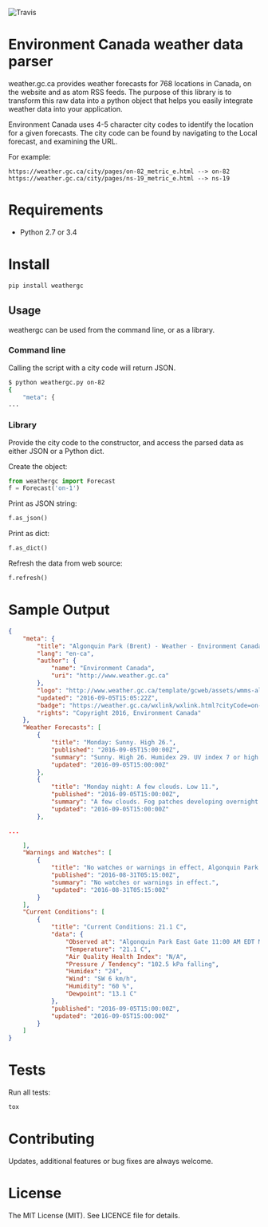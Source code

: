 ![Travis](https://travis-ci.org/jschnurr/weathergc.svg?branch=master)
# Environment Canada weather data parser

weather.gc.ca provides weather forecasts for 768 locations in Canada, on
the website and as atom RSS feeds. The purpose of this library is to
transform this raw data into a python object that helps you easily
integrate weather data into your application.

Environment Canada uses 4-5 character city codes to identify
the location for a given forecasts.  The city code can be found
by navigating to the Local forecast, and examining the URL.

For example:  
```
https://weather.gc.ca/city/pages/on-82_metric_e.html --> on-82  
https://weather.gc.ca/city/pages/ns-19_metric_e.html --> ns-19  
```

# Requirements
- Python 2.7 or 3.4

# Install
```python
pip install weathergc
```
## Usage
weathergc can be used from the command line, or as a library.

### Command line
Calling the script with a city code will return JSON.

```bash
$ python weathergc.py on-82
{
    "meta": {
...
```

### Library
Provide the city code to the constructor, and access the parsed data as either
JSON or a Python dict.

Create the object:  
```python
from weathergc import Forecast
f = Forecast('on-1')
```

Print as JSON string:  
```python
f.as_json()
```

Print as dict:  
```python
f.as_dict()
```

Refresh the data from web source:

```python
f.refresh()
```

# Sample Output
```json
{
    "meta": {
        "title": "Algonquin Park (Brent) - Weather - Environment Canada",
        "lang": "en-ca",
        "author": {
            "name": "Environment Canada",
            "uri": "http://www.weather.gc.ca"
        },
        "logo": "http://www.weather.gc.ca/template/gcweb/assets/wmms-alt.png",
        "updated": "2016-09-05T15:05:22Z",
        "badge": "https://weather.gc.ca/wxlink/wxlink.html?cityCode=on-1&lang=e",
        "rights": "Copyright 2016, Environment Canada"
    },
    "Weather Forecasts": [
        {
            "title": "Monday: Sunny. High 26.",
            "published": "2016-09-05T15:00:00Z",
            "summary": "Sunny. High 26. Humidex 29. UV index 7 or high.",
            "updated": "2016-09-05T15:00:00Z"
        },
        {
            "title": "Monday night: A few clouds. Low 11.",
            "published": "2016-09-05T15:00:00Z",
            "summary": "A few clouds. Fog patches developing overnight. Low 11.",
            "updated": "2016-09-05T15:00:00Z"
        },

...

    ],
    "Warnings and Watches": [
        {
            "title": "No watches or warnings in effect, Algonquin Park (Brent)",
            "published": "2016-08-31T05:15:00Z",
            "summary": "No watches or warnings in effect.",
            "updated": "2016-08-31T05:15:00Z"
        }
    ],
    "Current Conditions": [
        {
            "title": "Current Conditions: 21.1 C",
            "data": {
                "Observed at": "Algonquin Park East Gate 11:00 AM EDT Monday 05 September 2016",
                "Temperature": "21.1 C",
                "Air Quality Health Index": "N/A",
                "Pressure / Tendency": "102.5 kPa falling",
                "Humidex": "24",
                "Wind": "SW 6 km/h",
                "Humidity": "60 %",
                "Dewpoint": "13.1 C"
            },
            "published": "2016-09-05T15:00:00Z",
            "updated": "2016-09-05T15:00:00Z"
        }
    ]
}
```

# Tests
Run all tests:
```bash
tox
```

# Contributing
Updates, additional features or bug fixes are always welcome.

# License
The MIT License (MIT). See LICENCE file for details.
